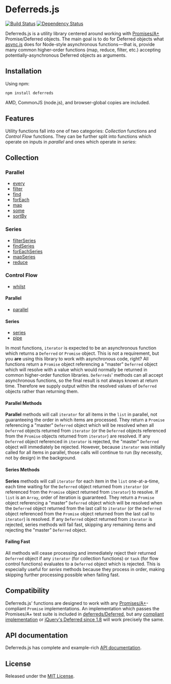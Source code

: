Deferreds.js
============

[![Build Status](https://travis-ci.org/zship/deferreds.js.png?branch=develop)](https://travis-ci.org/zship/deferreds.js)
[![Dependency Status](https://gemnasium.com/zship/deferreds.js.png)](https://gemnasium.com/zship/deferreds.js)

Deferreds.js is a utility library centered around working with
[Promises/A+](https://github.com/promises-aplus/promises-spec) Promise/Deferred
objects. The main goal is to do for Deferred objects what
[async.js](https://github.com/caolan/async) does for Node-style asynchronous
functions&#x200A;&mdash;&#x200A;that is, provide many common higher-order
functions (map, reduce, filter, etc.) accepting potentially-asynchronous
Deferred objects as arguments.



Installation
------------

Using npm:

```
npm install deferreds
```

AMD, CommonJS (node.js), and browser-global copies are included.



Features
--------

Utility functions fall into one of two categories: *Collection*
functions and *Control Flow* functions. They can be further split into
functions which operate on inputs in *parallel* and ones which operate in
*series*:


## Collection

### Parallel

* [every](http://zship.github.io/deferreds.js/#/deferreds/every)
* [filter](http://zship.github.io/deferreds.js/#/deferreds/filter)
* [find](http://zship.github.io/deferreds.js/#/deferreds/find)
* [forEach](http://zship.github.io/deferreds.js/#/deferreds/forEach)
* [map](http://zship.github.io/deferreds.js/#/deferreds/map)
* [some](http://zship.github.io/deferreds.js/#/deferreds/some)
* [sortBy](http://zship.github.io/deferreds.js/#/deferreds/sortBy)

### Series

* [filterSeries](http://zship.github.io/deferreds.js/#/deferreds/filterSeries)
* [findSeries](http://zship.github.io/deferreds.js/#/deferreds/findSeries)
* [forEachSeries](http://zship.github.io/deferreds.js/#/deferreds/forEachSeries)
* [mapSeries](http://zship.github.io/deferreds.js/#/deferreds/mapSeries)
* [reduce](http://zship.github.io/deferreds.js/#/deferreds/reduce)


### Control Flow

* [whilst](http://zship.github.io/deferreds.js/#/deferreds/whilst)

#### Parallel

* [parallel](http://zship.github.io/deferreds.js/#/deferreds/parallel)

#### Series

* [series](http://zship.github.io/deferreds.js/#/deferreds/series)
* [pipe](http://zship.github.io/deferreds.js/#/deferreds/pipe)


In most functions, `iterator` is expected to be an asynchronous function which
returns a `Deferred` or `Promise` object. This is not a requirement, but you
**are** using this library to work with asynchronous code, right? All functions
return a `Promise` object referencing a "master" `Deferred` object which will
resolve with a value which would normally be returned in common higher-order
function libraries. `Deferreds`' methods can all accept asynchronous functions,
so the final result is not always known at return time.  Therefore we supply
output within the resolved values of `Deferred` objects rather than returning
them.


#### Parallel Methods

**Parallel** methods will call `iterator` for all items in the `list` in
parallel, not guaranteeing the order in which items are processed. They return
a `Promise` referencing a "master" `Deferred` object which will be resolved
when all `Deferred` objects returned from `iterator` (or the `Deferred` objects
referenced from the `Promise` objects returned from `iterator`) are resolved.
If any `Deferred` object referenced in `iterator` is rejected, the "master"
`Deferred` object will immediately be rejected. However, because `iterator` was
initially called for all items in parallel, those calls will continue to run
(by necessity, not by design) in the background.


#### Series Methods

**Series** methods will call `iterator` for each item in the `list`
one-at-a-time, each time waiting for the `Deferred` object returned from
`iterator` (or referenced from the `Promise` object returned from `iterator`)
to resolve. If `list` is an `Array`, order of iteration is guaranteed. They
return a `Promise` object referencing a "master" `Deferred` object which will
be resolved when the `Deferred` object returned from the last call to
`iterator` (or the `Deferred` object referenced from the `Promise` object
returned from the last call to `iterator`) is resolved.  If any `Deferred`
object returned from `iterator` is rejected, series methods will fail fast,
skipping any remaining items and rejecting the "master" `Deferred` object.


#### Failing Fast

All methods will cease processing and immediately reject their returned
`Deferred` object if any `iterator` (for collection functions) or `task` (for
flow control functions) evaluates to a `Deferred` object which is rejected.
This is especially useful for *series* methods because they process in order,
making skipping further processing possible when failing fast.



Compatibility
-------------

Deferreds.js' functions are designed to work with any
[Promises/A+](https://github.com/promises-aplus/promises-spec)-compliant
`Promise` implementations. An implementation which passes the Promises/A+ test
suite is included in
[deferreds/Deferred](http://zship.github.io/deferreds.js/#/deferreds/Deferred),
but any [compliant
implementation](https://github.com/promises-aplus/promises-spec/blob/master/implementations.md)
or [jQuery's Deferred since 1.8](http://api.jquery.com/deferred.then/) will
work precisely the same.



API documentation
-----------------

Deferreds.js has complete and example-rich [API
documentation](http://zship.github.com/deferreds.js/).



License
-------

Released under the [MIT
License](http://www.opensource.org/licenses/mit-license.php).
